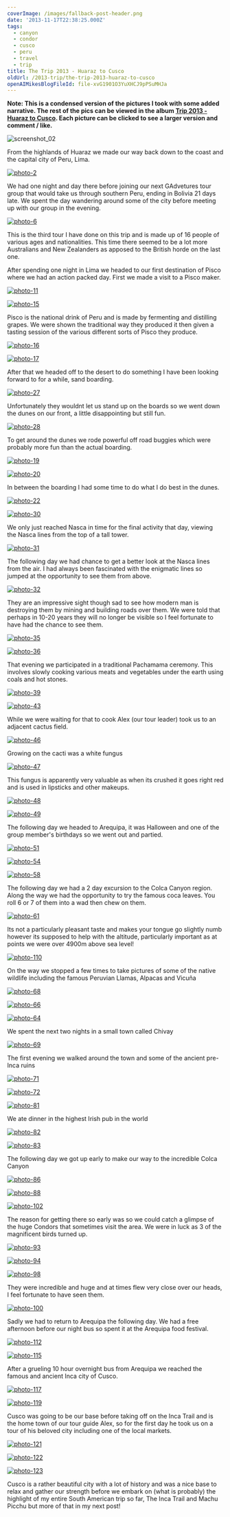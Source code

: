 ```yaml
---
coverImage: /images/fallback-post-header.png
date: '2013-11-17T22:38:25.000Z'
tags:
  - canyon
  - condor
  - cusco
  - peru
  - travel
  - trip
title: The Trip 2013 - Huaraz to Cusco
oldUrl: /2013-trip/the-trip-2013-huaraz-to-cusco
openAIMikesBlogFileId: file-xvG1901O3YuXHCJ9pPSuMHJa
---
```


**Note: This is a condensed version of the pictures I took with some added narrative. The rest of the pics can be viewed in the album [Trip 2013 - Huaraz to Cusco](https://www.facebook.com/media/set/?set=a.10152010035196031.1073741853.593661030&type=1&l=23ceec3c7d). Each picture can be clicked to see a larger version and comment / like.**

![screenshot_02](/wp-content/uploads/2013/11/screenshot_02.png)

From the highlands of Huaraz we made our way back down to the coast and the capital city of Peru, Lima.

<!-- more -->

[![photo-2](/wp-content/uploads/2013/11/photo-2.jpg)](https://www.facebook.com/photo.php?fbid=10152010035916031&set=a.10152010035196031.1073741853.59)

We had one night and day there before joining our next GAdvetures tour group that would take us through southern Peru, ending in Bolivia 21 days late. We spent the day wandering around some of the city before meeting up with our group in the evening.

[![photo-6](/wp-content/uploads/2013/11/photo-6.jpg)](https://www.facebook.com/photo.php?fbid=10152010036366031&set=a.10152010035196031.1073741853.593661030&type=3&theater)

This is the third tour I have done on this trip and is made up of 16 people of various ages and nationalities. This time there seemed to be a lot more Australians and New Zealanders as apposed to the British horde on the last one.

After spending one night in Lima we headed to our first destination of Pisco where we had an action packed day. First we made a visit to a Pisco maker.

[![photo-11](/wp-content/uploads/2013/11/photo-11.jpg)](https://www.facebook.com/photo.php?fbid=10152010037341031&set=a.10152010035196031.1073741853.593661030&type=3&theater)

[![photo-15](/wp-content/uploads/2013/11/photo-15.jpg)](https://www.facebook.com/photo.php?fbid=10152010038641031&set=a.10152010035196031.1073741853.593661030&type=3&theater)

Pisco is the national drink of Peru and is made by fermenting and distilling grapes. We were shown the traditional way they produced it then given a tasting session of the various different sorts of Pisco they produce.

[![photo-16](/wp-content/uploads/2013/11/photo-16.jpg)](https://www.facebook.com/photo.php?fbid=10152010039196031&set=a.10152010035196031.1073741853.593661030&type=3&src=https%3A%2F%2Ffbcdn-sphotos-f-a.akamaihd.net%2Fhphotos-ak-ash3%2F1401134_10152010039196031_105139410_o.jpg&smallsrc=https%3A%2F%2Ffbcdn-sphotos-f-a.akamaihd.net%2Fhphotos-ak-frc3%2F1425629_10152010039196031_105139410_n.jpg&size=2048%2C1366)

[![photo-17](/wp-content/uploads/2013/11/photo-17.jpg)](https://www.facebook.com/photo.php?fbid=10152010039141031&set=a.10152010035196031.1073741853.593661030&type=3&src=https%3A%2F%2Ffbcdn-sphotos-d-a.akamaihd.net%2Fhphotos-ak-prn2%2F1398637_10152010039141031_186381003_o.jpg&smallsrc=https%3A%2F%2Ffbcdn-sphotos-d-a.akamaihd.net%2Fhphotos-ak-prn1%2F604010_10152010039141031_186381003_n.jpg&size=2048%2C1366)

After that we headed off to the desert to do something I have been looking forward to for a while, sand boarding.

[![photo-27](/wp-content/uploads/2013/11/photo-27.jpg)](https://www.facebook.com/photo.php?fbid=10152010040826031&set=a.10152010035196031.1073741853.593661030&type=3&src=https%3A%2F%2Ffbcdn-sphotos-c-a.akamaihd.net%2Fhphotos-ak-frc3%2F1402968_10152010040826031_2084951241_o.jpg&smallsrc=https%3A%2F%2Ffbcdn-sphotos-c-a.akamaihd.net%2Fhphotos-ak-ash3%2F1464704_10152010040826031_2084951241_n.jpg&size=2048%2C1366)

Unfortunately they wouldnt let us stand up on the boards so we went down the dunes on our front, a little disappointing but still fun.

[![photo-28](/wp-content/uploads/2013/11/photo-28.jpg)](https://www.facebook.com/photo.php?fbid=10152010041186031&set=a.10152010035196031.1073741853.593661030&type=3&theater)

To get around the dunes we rode powerful off road buggies which were probably more fun than the actual boarding.

[![photo-19](/wp-content/uploads/2013/11/photo-19.jpg)](https://www.facebook.com/photo.php?fbid=10152010039871031&set=a.10152010035196031.1073741853.593661030&type=3&theater)

[![photo-20](/wp-content/uploads/2013/11/photo-20.jpg)](https://www.facebook.com/photo.php?fbid=10152010039851031&set=a.10152010035196031.1073741853.593661030&type=3&theater)

In between the boarding I had some time to do what I do best in the dunes.

[![photo-22](/wp-content/uploads/2013/11/photo-22.jpg)](https://www.facebook.com/photo.php?fbid=10152010040316031&set=a.10152010035196031.1073741853.593661030&type=3&theater)

[![photo-30](/wp-content/uploads/2013/11/photo-30.jpg)](https://www.facebook.com/photo.php?fbid=10152010041461031&set=a.10152010035196031.1073741853.593661030&type=3&theater)

We only just reached Nasca in time for the final activity that day, viewing the Nasca lines from the top of a tall tower.

[![photo-31](/wp-content/uploads/2013/11/photo-31.jpg)](https://www.facebook.com/photo.php?fbid=10152010041991031&set=a.10152010035196031.1073741853.593661030&type=3&theater)

The following day we had chance to get a better look at the Nasca lines from the air. I had always been fascinated with the enigmatic lines so jumped at the opportunity to see them from above.

[![photo-32](/wp-content/uploads/2013/11/photo-32.jpg)](https://www.facebook.com/photo.php?fbid=10152010042226031&set=a.10152010035196031.1073741853.593661030&type=3&theater)

They are an impressive sight though sad to see how modern man is destroying them by mining and building roads over them. We were told that perhaps in 10-20 years they will no longer be visible so I feel fortunate to have had the chance to see them.

[![photo-35](/wp-content/uploads/2013/11/photo-35.jpg)](https://www.facebook.com/mikeysee/media_set?set=a.10152010035196031.1073741853.593661030&type=3)

[![photo-36](/wp-content/uploads/2013/11/photo-36.jpg)](https://www.facebook.com/photo.php?fbid=10152010042911031&set=a.10152010035196031.1073741853.593661030&type=3&theater)

That evening we participated in a traditional Pachamama ceremony. This involves slowly cooking various meats and vegetables under the earth using coals and hot stones.

[![photo-39](/wp-content/uploads/2013/11/photo-39.jpg)](https://www.facebook.com/photo.php?fbid=10152010043876031&set=a.10152010035196031.1073741853.593661030&type=3&theater)

[![photo-43](/wp-content/uploads/2013/11/photo-43.jpg)](https://www.facebook.com/photo.php?fbid=10152010044621031&set=a.10152010035196031.1073741853.593661030&type=3&theater)

While we were waiting for that to cook Alex (our tour leader) took us to an adjacent cactus field.

[![photo-46](/wp-content/uploads/2013/11/photo-46.jpg)](https://www.facebook.com/photo.php?fbid=10152010045316031&set=a.10152010035196031.1073741853.593661030&type=3&theater)

Growing on the cacti was a white fungus

[![photo-47](/wp-content/uploads/2013/11/photo-47.jpg)](https://www.facebook.com/photo.php?fbid=10152010045791031&set=a.10152010035196031.1073741853.593661030&type=3&theater)

This fungus is apparently very valuable as when its crushed it goes right red and is used in lipsticks and other makeups.

[![photo-48](/wp-content/uploads/2013/11/photo-48.jpg)](https://www.facebook.com/photo.php?fbid=10152010045916031&set=a.10152010035196031.1073741853.593661030&type=3&theater)

[![photo-49](/wp-content/uploads/2013/11/photo-49.jpg)](https://www.facebook.com/photo.php?fbid=10152010045966031&set=a.10152010035196031.1073741853.593661030&type=3&theater)

The following day we headed to Arequipa, it was Halloween and one of the group member's birthdays so we went out and partied.

[![photo-51](/wp-content/uploads/2013/11/photo-51.jpg)](https://www.facebook.com/photo.php?fbid=10152010046461031&set=a.10152010035196031.1073741853.593661030&type=3&theater)

[![photo-54](/wp-content/uploads/2013/11/photo-54.jpg)](https://www.facebook.com/photo.php?fbid=10152010047186031&set=a.10152010035196031.1073741853.593661030&type=3&theater)

[![photo-58](/wp-content/uploads/2013/11/photo-58.jpg)](https://www.facebook.com/photo.php?fbid=10152010047741031&set=a.10152010035196031.1073741853.593661030&type=3&theater)

The following day we had a 2 day excursion to the Colca Canyon region. Along the way we had the opportunity to try the famous coca leaves. You roll 6 or 7 of them into a wad then chew on them.

[![photo-61](/wp-content/uploads/2013/11/photo-61.jpg)](https://www.facebook.com/photo.php?fbid=10152010048636031&set=a.10152010035196031.1073741853.593661030&type=3&theater)

Its not a particularly pleasant taste and makes your tongue go slightly numb however its supposed to help with the altitude, particularly important as at points we were over 4900m above sea level!

[![photo-110](/wp-content/uploads/2013/11/photo-110.jpg)](https://www.facebook.com/photo.php?fbid=10152010062091031&set=a.10152010035196031.1073741853.593661030&type=3&theater)

On the way we stopped a few times to take pictures of some of the native wildlife including the famous Peruvian Llamas, Alpacas and Vicuña

[![photo-68](/wp-content/uploads/2013/11/photo-68.jpg)](https://www.facebook.com/photo.php?fbid=10152010051261031&set=a.10152010035196031.1073741853.593661030&type=3&theater)

[![photo-66](/wp-content/uploads/2013/11/photo-66.jpg)](https://www.facebook.com/photo.php?fbid=10152010049881031&set=a.10152010035196031.1073741853.593661030&type=3&theater)

[![photo-64](/wp-content/uploads/2013/11/photo-64.jpg)](https://www.facebook.com/mikeysee/media_set?set=a.10152010035196031.1073741853.593661030&type=3)

We spent the next two nights in a small town called Chivay

[![photo-69](/wp-content/uploads/2013/11/photo-69.jpg)](https://www.facebook.com/photo.php?fbid=10152010051761031&set=a.10152010035196031.1073741853.593661030&type=3&theater)

The first evening we walked around the town and some of the ancient pre-Inca ruins

[![photo-71](/wp-content/uploads/2013/11/photo-71.jpg)](https://www.facebook.com/photo.php?fbid=10152010052496031&set=a.10152010035196031.1073741853.593661030&type=3&theater)

[![photo-72](/wp-content/uploads/2013/11/photo-72.jpg)](https://www.facebook.com/photo.php?fbid=10152010053061031&set=a.10152010035196031.1073741853.593661030&type=3&theater)

[![photo-81](/wp-content/uploads/2013/11/photo-81.jpg)](https://www.facebook.com/photo.php?fbid=10152010055471031&set=a.10152010035196031.1073741853.593661030&type=3&theater)

We ate dinner in the highest Irish pub in the world

[![photo-82](/wp-content/uploads/2013/11/photo-82.jpg)](https://www.facebook.com/photo.php?fbid=10152010055406031&set=a.10152010035196031.1073741853.593661030&type=3&theater)

[![photo-83](/wp-content/uploads/2013/11/photo-83.jpg)](https://www.facebook.com/photo.php?fbid=10152010055886031&set=a.10152010035196031.1073741853.593661030&type=3&theater)

The following day we got up early to make our way to the incredible Colca Canyon

[![photo-86](/wp-content/uploads/2013/11/photo-86.jpg)](https://www.facebook.com/photo.php?fbid=10152010056631031&set=a.10152010035196031.1073741853.593661030&type=3&theater)

[![photo-88](/wp-content/uploads/2013/11/photo-88.jpg)](https://www.facebook.com/photo.php?fbid=10152010057256031&set=a.10152010035196031.1073741853.593661030&type=3&theater)

[![photo-102](/wp-content/uploads/2013/11/photo-102.jpg)](https://www.facebook.com/photo.php?fbid=10152010060061031&set=a.10152010035196031.1073741853.593661030&type=3&theater)

The reason for getting there so early was so we could catch a glimpse of the huge Condors that sometimes visit the area. We were in luck as 3 of the magnificent birds turned up.

[![photo-93](/wp-content/uploads/2013/11/photo-93.jpg)](https://www.facebook.com/photo.php?fbid=10152010058056031&set=a.10152010035196031.1073741853.593661030&type=3&theater)

[![photo-94](/wp-content/uploads/2013/11/photo-94.jpg)](https://www.facebook.com/photo.php?fbid=10152010058411031&set=a.10152010035196031.1073741853.593661030&type=3&theater)

[![photo-98](/wp-content/uploads/2013/11/photo-98.jpg)](https://www.facebook.com/photo.php?fbid=10152010059601031&set=a.10152010035196031.1073741853.593661030&type=3&theater)

They were incredible and huge and at times flew very close over our heads, I feel fortunate to have seen them.

[![photo-100](/wp-content/uploads/2013/11/photo-100.jpg)](https://www.facebook.com/photo.php?fbid=10152010059446031&set=a.10152010035196031.1073741853.593661030&type=3&theater)

Sadly we had to return to Arequipa the following day. We had a free afternoon before our night bus so spent it at the Arequipa food festival.

[![photo-112](/wp-content/uploads/2013/11/photo-112.jpg)](https://www.facebook.com/photo.php?fbid=10152010062826031&set=a.10152010035196031.1073741853.593661030&type=3&theater)

[![photo-115](/wp-content/uploads/2013/11/photo-115.jpg)](https://www.facebook.com/photo.php?fbid=10152010064126031&set=a.10152010035196031.1073741853.593661030&type=3&theater)

After a grueling 10 hour overnight bus from Arequipa we reached the famous and ancient Inca city of Cusco.

[![photo-117](/wp-content/uploads/2013/11/photo-117.jpg)](https://www.facebook.com/photo.php?fbid=10152010064346031&set=a.10152010035196031.1073741853.593661030&type=3&theater)

[![photo-119](/wp-content/uploads/2013/11/photo-119.jpg)](https://www.facebook.com/photo.php?fbid=10152010065706031&set=a.10152010035196031.1073741853.593661030&type=3&theater)

Cusco was going to be our base before taking off on the Inca Trail and is the home town of our tour guide Alex, so for the first day he took us on a tour of his beloved city including one of the local markets.

[![photo-121](/wp-content/uploads/2013/11/photo-121.jpg)](https://www.facebook.com/photo.php?fbid=10152010066241031&set=a.10152010035196031.1073741853.593661030&type=3&theater)

[![photo-122](/wp-content/uploads/2013/11/photo-122.jpg)](https://www.facebook.com/photo.php?fbid=10152010066771031&set=a.10152010035196031.1073741853.593661030&type=3&theater)

[![photo-123](/wp-content/uploads/2013/11/photo-123.jpg)](https://www.facebook.com/photo.php?fbid=10152010066361031&set=a.10152010035196031.1073741853.593661030&type=3&theater)

Cusco is a rather beautiful city with a lot of history and was a nice base to relax and gather our strength before we embark on (what is probably) the highlight of my entire South American trip so far, The Inca Trail and Machu Picchu but more of that in my next post!
